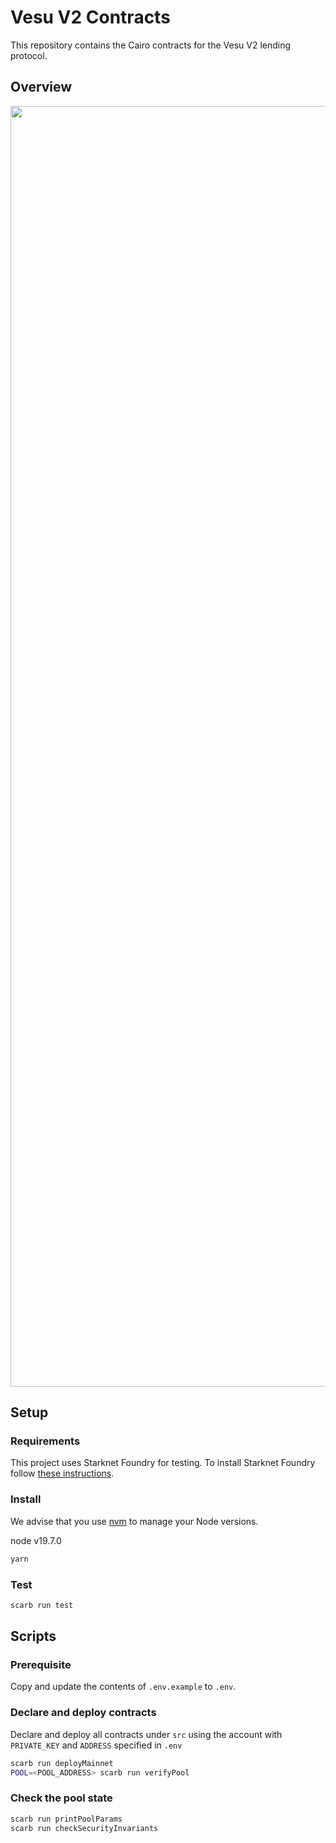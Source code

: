 # Vesu V2 Contracts

This repository contains the Cairo contracts for the Vesu V2 lending protocol.

## Overview

<p align="center">
  <img width="4352" height="2049" alt="vesu-v2-architecture" src="https://github.com/user-attachments/assets/9ad25c05-cb6e-4f0d-b8d7-3c9b6784bec0" />
</p>

## Setup

### Requirements

This project uses Starknet Foundry for testing. To install Starknet Foundry follow [these instructions](https://foundry-rs.github.io/starknet-foundry/getting-started/installation.html).

### Install

We advise that you use [nvm](https://github.com/nvm-sh/nvm) to manage your Node versions.

node v19.7.0

```sh
yarn
```

### Test

```sh
scarb run test
```

## Scripts

### Prerequisite

Copy and update the contents of `.env.example` to `.env`.

### Declare and deploy contracts

Declare and deploy all contracts under `src` using the account with `PRIVATE_KEY` and `ADDRESS` specified in `.env`

```sh
scarb run deployMainnet
POOL=<POOL_ADDRESS> scarb run verifyPool
```

### Check the pool state

```sh
scarb run printPoolParams
scarb run checkSecurityInvariants
```
